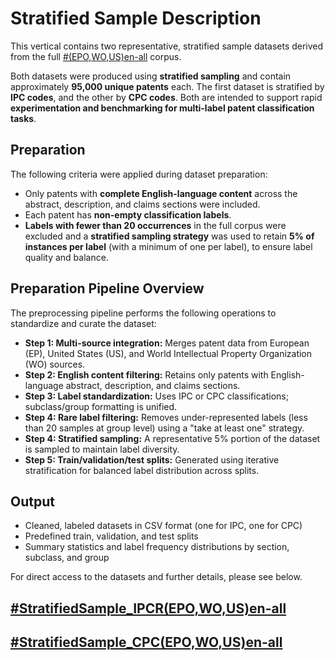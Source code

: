 # Stratified Sample Description
This vertical contains two representative, stratified sample datasets derived from the full [\#(EPO,WO,US)en-all](https://github.com/cs1msa/WPIplus/tree/main/Collection%20Verticals%20(subsets)/%23(EPO%2CWO%2CUS)en-all) corpus. 

Both datasets were produced using **stratified sampling** and contain approximately **95,000 unique patents** each. The first dataset is stratified by **IPC codes**, and the other by **CPC codes**. Both are intended to support rapid **experimentation and benchmarking for multi-label patent classification tasks**.

## Preparation 
The following criteria were applied during dataset preparation:
- Only patents with **complete English-language content** across the abstract, description, and claims sections were included.
- Each patent has **non-empty classification labels**.
- **Labels with fewer than 20 occurrences** in the full corpus were excluded and a **stratified sampling strategy** was used to retain **5% of instances per label** (with a minimum of one per label), to ensure label quality and balance.
   
## Preparation Pipeline Overview
The preprocessing pipeline performs the following operations to standardize and curate the dataset:
- **Step 1: Multi-source integration:** Merges patent data from European (EP), United States (US), and World Intellectual Property Organization (WO) sources.
- **Step 2: English content filtering:** Retains only patents with English-language abstract, description, and claims sections.
- **Step 3: Label standardization:** Uses IPC or CPC classifications; subclass/group formatting is unified.
- **Step 4: Rare label filtering:** Removes under-represented labels (less than 20 samples at group level) using a "take at least one" strategy.
- **Step 4: Stratified sampling:** A representative 5% portion of the dataset is sampled to maintain label diversity.
- **Step 5: Train/validation/test splits:** Generated using iterative stratification for balanced label distribution across splits.

## Output
- Cleaned, labeled datasets in CSV format (one for IPC, one for CPC)
- Predefined train, validation, and test splits
- Summary statistics and label frequency distributions by section, subclass, and group

For direct access to the datasets and further details, please see below.
## [\#StratifiedSample_IPCR(EPO,WO,US)en-all](https://github.com/cs1msa/WPIplus/tree/main/Collection%20Verticals%20(subsets)/%23StratifiedSample(EPO%2CWO%2CUS)en-all%20-%20Created%20for%20Classification%20Tasks/%23StratifiedSample_IPCR(EPO%2CWO%2CUS)en-all)
## [\#StratifiedSample_CPC(EPO,WO,US)en-all](https://github.com/cs1msa/WPIplus/tree/main/Collection%20Verticals%20(subsets)/%23StratifiedSample(EPO%2CWO%2CUS)en-all%20-%20Created%20for%20Classification%20Tasks/%23StratifiedSample_CPC(EPO%2CWO%2CUS)en-all)

